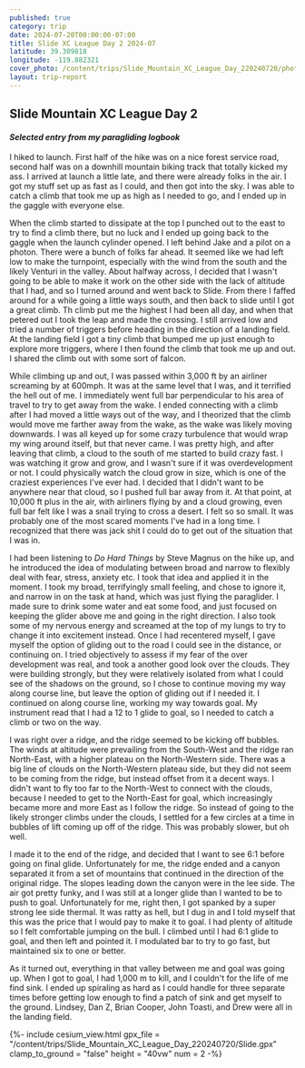 ```yaml
---
published: true
category: trip
date: 2024-07-20T00:00:00-07:00
title: Slide XC League Day 2 2024-07
latitude: 39.309818
longitude: -119.882321
cover_photo: /content/trips/Slide_Mountain_XC_League_Day_220240720/photos/cover_photo.jpg
layout: trip-report
---
```



## Slide Mountain XC League Day 2

#### *Selected entry from my paragliding logbook*

I hiked to launch. First half of the hike was on a nice forest service road, second half was on a downhill mountain biking track that totally kicked my ass. I arrived at launch a little late, and there were already folks in the air. I got my stuff set up as fast as I could, and then got into the sky. I was able to catch a climb that took me up as high as I needed to go, and I ended up in the gaggle with everyone else. 

When the climb started to dissipate at the top I punched out to the east to try to find a climb there, but no luck and I ended up going back to the gaggle when the launch cylinder opened. I left behind Jake and a pilot on a photon. There were a bunch of folks far ahead. It seemed like we had left low to make the turnpoint, especially with the wind from the south and the likely Venturi in the valley. About halfway across, I decided that I wasn't going to be able to make it work on the other side with the lack of altitude that I had, and so I turned around and went back to Slide. From there I faffed around for a while going a little ways south, and then back to slide until I got a great climb. Th climb put me the highest I had been all day, and when that petered out I took the leap and made the crossing. I still arrived low and tried a number of triggers before heading in the direction of a landing field. At the landing field I got a tiny climb that bumped me up just enough to explore more triggers, where I then found the climb that took me up and out. I shared the climb out with some sort of falcon.

While climbing up and out, I was passed within 3,000 ft by an airliner screaming by at 600mph. It was at the same level that I was, and it terrified the hell out of me. I immediately went full bar perpendicular to his area of travel to try to get away from the wake. I ended connecting with a climb after I had moved a little ways out of the way, and I theorized that the climb would move me farther away from the wake, as the wake was likely moving downwards. I was all keyed up for some crazy turbulence that would wrap my wing around itself, but that never came. 
I was pretty high, and after leaving that climb, a cloud to the south of me started to build crazy fast. I was watching it grow and grow, and I wasn't sure if it was overdevelopment or not. I could physically watch the cloud grow in size, which is one of the craziest experiences I've ever had. 
I decided that I didn't want to be anywhere near that cloud, so I pushed full bar away from it. At that point, at 10,000 ft plus in the air, with airliners flying by and a cloud growing, even full bar felt like I was a snail trying to cross a desert. I felt so so small. It was probably one of the most scared moments I've had in a long time. I recognized that there was jack shit I could do to get out of the situation that I was in. 

I had been listening to *Do Hard Things* by Steve Magnus on the hike up, and he introduced the idea of modulating between broad and narrow to flexibly deal with fear, stress, anxiety etc. I took that idea and applied it in the moment. I took my broad, terrifyingly small feeling, and chose to ignore it, and narrow in on the task at hand, which was just flying the paraglider. I made sure to drink some water and eat some food, and just focused on keeping the glider above me and going in the right direction. I also took some of my nervous energy and screamed at the top of my lungs to try to change it into excitement instead. 
Once I had recentered myself, I gave myself the option of gliding out to the road I could see in the distance, or continuing on. I tried objectively to assess if my fear of the over development was real, and took a another good look over the clouds. They were building strongly, but they were relatively isolated from what I could see of the shadows on the ground, so I chose to continue moving my way along course line, but leave the option of gliding out if I needed it. 
I continued on along course line, working my way towards goal. My instrument read that I had a 12 to 1 glide to goal, so I needed to catch a climb or two on the way. 

I was right over a ridge, and the ridge seemed to be kicking off bubbles. The winds at altitude were prevailing from the South-West and the ridge ran North-East, with a higher plateau on the North-Western side. There was a big line of clouds on the North-Western plateau side, but they did not seem to be coming from the ridge, but instead offset from it a decent ways. I didn't want to fly too far to the North-West to connect with the clouds, because I needed to get to the North-East for goal, which increasingly became more and more East as I follow the ridge. So instead of going to the likely stronger climbs under the clouds, I settled for a few circles at a time in bubbles of lift coming up off of the ridge. This was probably slower, but oh well. 

I made it to the end of the ridge, and decided that I want to see 6:1 before going on final glide. Unfortunately for me, the ridge ended and a canyon separated it from a set of mountains that continued in the direction of the original ridge. The slopes leading down the canyon were in the lee side. The air got pretty funky, and I was still at a longer glide than I wanted to be to push to goal. Unfortunately for me, right then, I got spanked by a super strong lee side thermal. It was ratty as hell, but I dug in and  I told myself that this was the price that I would pay to make it to goal. I had plenty of altitude so I felt comfortable jumping on the bull. I climbed until I had 6:1 glide to goal, and then left and pointed it. I modulated bar to try to go fast, but maintained six to one or better. 

As it turned out, everything in that valley between me and goal was going up. When I got to goal, I had 1,000 m to kill, and I couldn't for the life of me find sink. I ended up spiraling as hard as I could handle for three separate times before getting low enough to find a patch of sink and get myself to the ground. 
Lindsey, Dan Z, Brian Cooper, John Toasti, and Drew were all in the landing field.


{%- include cesium_view.html
	gpx_file = "/content/trips/Slide_Mountain_XC_League_Day_220240720/Slide.gpx"
	clamp_to_ground = "false"
	height = "40vw"
	num = 2 -%}


```